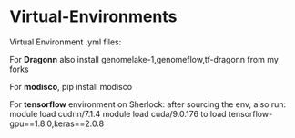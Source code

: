 # Virtual-Environments
Virtual Environment .yml files:

For **Dragonn** also install genomelake-1,genomeflow,tf-dragonn from my forks

For **modisco**, pip install modisco

For **tensorflow** environment on Sherlock:
after sourcing the env, also run:
module load cudnn/7.1.4
module load cuda/9.0.176
to load tensorflow-gpu==1.8.0,keras==2.0.8


